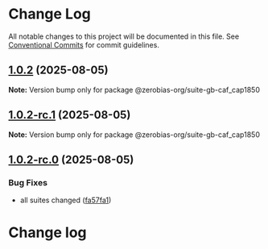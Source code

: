 # Change Log

All notable changes to this project will be documented in this file.
See [Conventional Commits](https://conventionalcommits.org) for commit guidelines.

## [1.0.2](https://github.com/zerobias-org/suite/compare/@zerobias-org/suite-gb-caf_cap1850@1.0.2-rc.1...@zerobias-org/suite-gb-caf_cap1850@1.0.2) (2025-08-05)

**Note:** Version bump only for package @zerobias-org/suite-gb-caf_cap1850





## [1.0.2-rc.1](https://github.com/zerobias-org/suite/compare/@zerobias-org/suite-gb-caf_cap1850@1.0.2-rc.0...@zerobias-org/suite-gb-caf_cap1850@1.0.2-rc.1) (2025-08-05)

**Note:** Version bump only for package @zerobias-org/suite-gb-caf_cap1850





## [1.0.2-rc.0](https://github.com/zerobias-org/suite/compare/@zerobias-org/suite-gb-caf_cap1850@1.0.1...@zerobias-org/suite-gb-caf_cap1850@1.0.2-rc.0) (2025-08-05)


### Bug Fixes

* all suites changed ([fa57fa1](https://github.com/zerobias-org/suite/commit/fa57fa1af7628003297df46b2d7740fe95bd2666))





# Change log
